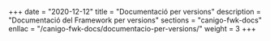 +++
date        = "2020-12-12"
title       = "Documentació per versions"
description = "Documentació del Framework per versions"
sections    = "canigo-fwk-docs"
enllac		= "/canigo-fwk-docs/documentacio-per-versions/"
weight		= 3
+++
